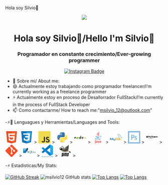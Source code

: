 Hola soy Silvio👋

<div id="header" align="center">
     <img src="https://media.giphy.com/media/xT9IgzoKnwFNmISR8I/giphy.gif" width="200"/>
     <h1 align="center">Hola soy Silvio👋/Hello I'm Silvio👋</h1>
     <h3 align="center">Programador en constante crecimiento/Ever-growing programmer</h3>
</div>
<div id="badges" align="center">
    <a href="https://www.instagram.com/msilvio.23/">
        <img src="https://img.shields.io/badge/msilvio.23-Instagram-blue" alt="Instagram Badge"/>
    </a>
</div>


- 💬 Sobre mi/ About me:
- 😄 Actualmente estoy trabajando como programador freelancer/I’m currently working as a freelance programmer
- ⚡ Actualmente estoy en proceso de Desallorrador FullStack/I’m currently in the process of FullStack Developer
- 📫 Como contactarme/ How to reach me:"msilvio_12@outlook.com"

-⚡🌱 Lenguagues y Herramientas/Languages and Tools:

<div align="left">
    <div>
        <img src="https://github.com/devicons/devicon/blob/master/icons/html5/html5-original.svg" title="HTML5" alt="HTML" 
        width="40" height="40"/>&nbsp;
        <img src="https://github.com/devicons/devicon/blob/master/icons/css3/css3-original.svg" title="CSS3" alt="CSS" 
        width="40" height="40"/>&nbsp;>
        <img src="https://github.com/devicons/devicon/blob/master/icons/javascript/javascript-original.svg" title="JavaScript" alt="JavaScript"
        width="40" height="40"/>&nbsp;>
        <img src="https://github.com/devicons/devicon/blob/master/icons/python/python-original.svg" title="Python" alt="Python"
        width="40" height="40"/>&nbsp;>
        <img src="https://github.com/devicons/devicon/blob/master/icons/nodejs/nodejs-original-wordmark.svg" title="Nodejs" alt="Nodejs"
        width="40" height="40"/>&nbsp;>
        <img src="https://github.com/devicons/devicon/blob/master/icons/java/java-original-wordmark.svg" title="Java" alt="Java"
        width="40" height="40"/>&nbsp;>
        <img src="https://github.com/devicons/devicon/blob/master/icons/mysql/mysql-original-wordmark.svg" title="Mysql" alt="Mysql"
        width="40" height="40"/>&nbsp;>
        <img src="https://github.com/devicons/devicon/blob/master/icons/photoshop/photoshop-line.svg" title="Photoshop" alt="Photoshop"
        width="40" height="40"/>&nbsp;>
        <img src="https://github.com/devicons/devicon/blob/master/icons/pycharm/pycharm-original-wordmark.svg" title="Pycharm" alt="Pycharm"
        width="40" height="40"/>&nbsp;>
        <img src="https://github.com/devicons/devicon/blob/master/icons/git/git-original.svg" title="Git" alt="Git"
        width="40" height="40"/>&nbsp;>
        <img src="https://github.com/devicons/devicon/blob/master/icons/sqlite/sqlite-original-wordmark.svg" title="SQLite" alt="SQlite"
        width="40" height="40"/>&nbsp;>
        <img src="https://github.com/devicons/devicon/blob/master/icons/vscode/vscode-original-wordmark.svg" title="VSCode" alt="VSCode"
        width="40" height="40"/>&nbsp;>
        <img src="https://github.com/devicons/devicon/blob/master/icons/gimp/gimp-original-wordmark.svg" title="Gimp" alt="Gimp"
        width="40" height="40"/>&nbsp;>
        
  </div>
</div>

-⚡ Estadisticas/My Stats:

[![GitHub Streak](https://github-readme-streak-stats.herokuapp.com?user=msilvio12&theme=vue-dark&date_format=M%20j%5B%2C%20Y%5D)](https://git.io/streak-stats)
![msilvio12 GitHub stats](https://github-readme-stats.vercel.app/api?username=msilvio12&show_icons=true&theme=dark)
[![Top Langs](https://github-readme-stats.vercel.app/api/top-langs/?username=msilvio12&hide_progress=true)](https://github.com/msilvio12/github-readme-stats)
[![Top Langs](https://github-readme-stats.vercel.app/api/top-langs/?username=msilvio12&layout=compact)](https://github.com/msilvio12/github-readme-stats)





